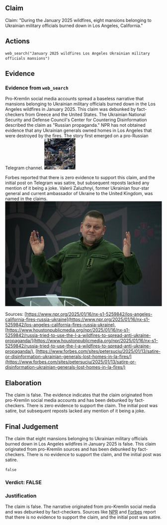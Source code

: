 ## Claim
Claim: "During the January 2025 wildfires, eight mansions belonging to Ukrainian military officials burned down in Los Angeles, California."

## Actions
```
web_search("January 2025 wildfires Los Angeles Ukrainian military officials mansions")
```

## Evidence
### Evidence from `web_search`
Pro-Kremlin social media accounts spread a baseless narrative that mansions belonging to Ukrainian military officials burned down in the Los Angeles wildfires in January 2025. This claim was debunked by fact-checkers from Greece and the United States. The Ukrainian National Security and Defense Council's Center for Countering Disinformation described the claim as "Russian propaganda." NPR has not obtained evidence that any Ukrainian generals owned homes in Los Angeles that were destroyed by the fires. The story first emerged on a pro-Russian Telegram channel. ![image 2335](media/2025-08-07_20-30-1754598606-937437.jpg)

Forbes reported that there is zero evidence to support this claim, and the initial post on Telegram was satire, but subsequent reposts lacked any mention of it being a joke. Valerii Zaluzhnyi, former Ukrainian four-star general and current ambassador of Ukraine to the United Kingdom, was named in the claims. ![image 2342](media/2025-08-07_20-30-1754598640-955496.jpg)

Sources: [https://www.npr.org/2025/01/16/nx-s1-5259842/los-angeles-california-fires-russia-ukraine](https://www.npr.org/2025/01/16/nx-s1-5259842/los-angeles-california-fires-russia-ukraine), [https://www.houstonpublicmedia.org/npr/2025/01/16/nx-s1-5259842/russia-tried-to-use-the-l-a-wildfires-to-spread-anti-ukraine-propaganda/](https://www.houstonpublicmedia.org/npr/2025/01/16/nx-s1-5259842/russia-tried-to-use-the-l-a-wildfires-to-spread-anti-ukraine-propaganda/), [https://www.forbes.com/sites/petersuciu/2025/01/13/satire-or-disinformation-ukrainian-generals-lost-homes-in-la-fires/](https://www.forbes.com/sites/petersuciu/2025/01/13/satire-or-disinformation-ukrainian-generals-lost-homes-in-la-fires/)


## Elaboration
The claim is false. The evidence indicates that the claim originated from pro-Kremlin social media accounts and has been debunked by fact-checkers. There is zero evidence to support the claim. The initial post was satire, but subsequent reposts lacked any mention of it being a joke.


## Final Judgement
The claim that eight mansions belonging to Ukrainian military officials burned down in Los Angeles wildfires in January 2025 is false. This claim originated from pro-Kremlin sources and has been debunked by fact-checkers. There is no evidence to support the claim, and the initial post was satire.

`false`


### Verdict: FALSE

### Justification
The claim is false. The narrative originated from pro-Kremlin social media and was debunked by fact-checkers. Sources like [NPR](https://www.npr.org/2025/01/16/nx-s1-5259842/los-angeles-california-fires-russia-ukraine) and [Forbes](https://www.forbes.com/sites/petersuciu/2025/01/13/satire-or-disinformation-ukrainian-generals-lost-homes-in-la-fires/) report that there is no evidence to support the claim, and the initial post was satire.
